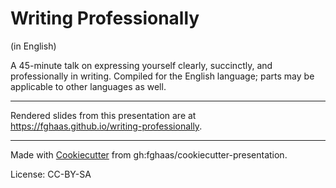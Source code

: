 # Writing Professionally
(in English)

A 45-minute talk on expressing yourself clearly, succinctly, and professionally in writing. Compiled for the English language; parts may be applicable to other languages as well.

* * *



Rendered slides from this presentation are at <https://fghaas.github.io/writing-professionally>.

* * *

Made with [Cookiecutter](https://cookiecutter.readthedocs.io/) from gh:fghaas/cookiecutter-presentation.

License: CC-BY-SA
